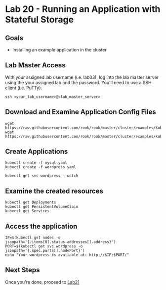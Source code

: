 # Lab 20 - Running an Application with Stateful Storage

## Goals

* Installing an example application in the cluster


## Lab Master Access

With your assigned lab username (i.e. lab03), log into the lab master server using the your assigned lab and the password. You'll need to use a SSH client (i.e. PuTTy).

```
ssh <your_lab_username>@<lab_master_server>
```

## Download and Examine Application Config Files


```
wget https://raw.githubusercontent.com/rook/rook/master/cluster/examples/kubernetes/wordpress.yaml
wget https://raw.githubusercontent.com/rook/rook/master/cluster/examples/kubernetes/mysql.yaml
```


## Create Applications

```
kubectl create -f mysql.yaml
kubectl create -f wordpress.yaml
```

```
kubectl get svc wordpress --watch
```

## Examine the created resources

```
kubectl get Deployments
kubectl get PersistentVolumeClaim
kubectl get Services
```

## Access the application

```
IP=$(kubectl get nodes -o jsonpath='{.items[0].status.addresses[].address}')
PORT=$(kubectl get svc wordpress -o jsonpath='{.spec.ports[].nodePort}')
echo "Your wordpress is available at: http://$IP:$PORT/"
```

## Next Steps

Once you're done, proceed to [Lab21](Lab21.md)
